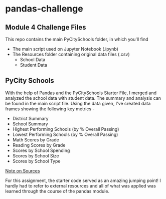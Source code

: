 # pandas-challenge
## Module 4 Challenge Files

This repo contains the main PyCitySchools folder, in which you'll find
- The main script used on Jupyter Notebook (.ipynb)
- The Resources folder containing original data files (.csv)
    -  School Data
    -  Student Data

## PyCity Schools

With the help of Pandas and the PyCitySchools Starter File, I merged and analyzed the school data with student data. The summary and analysis can be found in the main script file. Using the data given, I've created data frames showing the following key metrics -
- District Summary
- School Summary
- Highest Performing Schools (by % Overall Passing)
- Lowest Performing Schools (by % Overall Passing)
- Math Scores by Grade
- Reading Scores by Grade
- Scores by School Spending
- Scores by School Size
- Scores by School Type

<ins>Note on Sources</ins>

For this assignment, the starter code served as an amazing jumping point! I hardly had to refer to external resources and all of what was applied was learned through the course of the pandas module.
